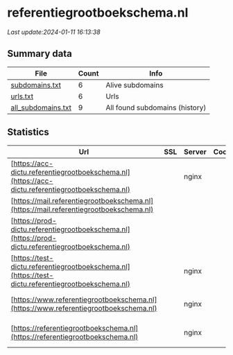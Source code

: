# referentiegrootboekschema.nl
*Last update:2024-01-11 16:13:38*
## Summary data
| File       | Count | Info |
|------------|-------|------|
|[subdomains.txt](/data/referentiegrootboekschema/subdomains.txt)|6|Alive subdomains|
|[urls.txt](/data/referentiegrootboekschema/urls.txt)|6|Urls|
|[all_subdomains.txt](/data/referentiegrootboekschema/all_subdomains.txt)|9|All found subdomains (history)|
## Statistics
| Url | SSL | Server | Cookie | HSTS | CSP | XFO | XXP | RP | Tech |
|------------|-------|------|------|------|------|------|------|------|------|
|[https://acc-dictu.referentiegrootboekschema.nl](https://acc-dictu.referentiegrootboekschema.nl)| |nginx| | | | | |:white_check_mark: |Basic Nginx|
|[https://mail.referentiegrootboekschema.nl](https://mail.referentiegrootboekschema.nl)| | | | | | | |:white_check_mark: |Nginx|
|[https://prod-dictu.referentiegrootboekschema.nl](https://prod-dictu.referentiegrootboekschema.nl)| | | | | | | |:white_check_mark: |Drupal:10 HSTS Nginx...|
|[https://test-dictu.referentiegrootboekschema.nl](https://test-dictu.referentiegrootboekschema.nl)| |nginx| | | | | |:white_check_mark: |Basic Nginx|
|[https://www.referentiegrootboekschema.nl](https://www.referentiegrootboekschema.nl)| |nginx| |:white_check_mark: | |:white_check_mark: |:white_check_mark: |:white_check_mark: |Drupal:10 HSTS Nginx...|
|[https://referentiegrootboekschema.nl](https://referentiegrootboekschema.nl)| |nginx| |:white_check_mark: | |:white_check_mark: |:white_check_mark: |:white_check_mark: |Drupal:10 HSTS Nginx...|